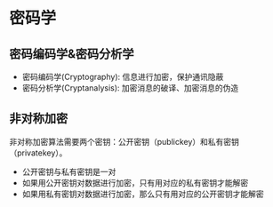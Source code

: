 # 密码学
## 密码编码学&密码分析学
- 密码编码学(Cryptography): 信息进行加密，保护通讯隐蔽
- 密码分析学(Cryptanalysis): 加密消息的破译、加密消息的伪造
## 非对称加密
非对称加密算法需要两个密钥：公开密钥（publickey）和私有密钥（privatekey）。
- 公开密钥与私有密钥是一对
- 如果用公开密钥对数据进行加密，只有用对应的私有密钥才能解密
- 如果用私有密钥对数据进行加密，那么只有用对应的公开密钥才能解密


